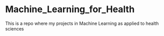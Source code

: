 # Machine_Learning_for_Health
This is a repo where my projects in Machine Learning as applied to health sciences
